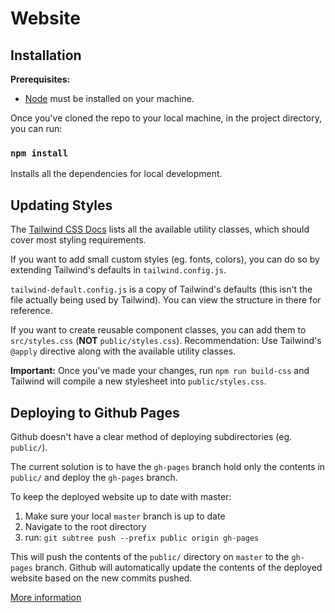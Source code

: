 # Website

## Installation

**Prerequisites:**

- [Node](https://www.nodejs.org) must be installed on your machine.

Once you've cloned the repo to your local machine, in the project directory, you
can run:

### `npm install`

Installs all the dependencies for local development.

## Updating Styles

The [Tailwind CSS Docs](https://www.tailwindcss.com/docs) lists all the
available utility classes, which should cover most styling requirements.

If you want to add small custom styles (eg. fonts, colors), you can do so
by extending Tailwind's defaults in `tailwind.config.js`.

`tailwind-default.config.js`
is a copy of Tailwind's defaults (this isn't the file actually being used by Tailwind).
You can view the structure in there for reference.

If you want to create reusable component classes, you can add them to
`src/styles.css` (**NOT** `public/styles.css`). Recommendation: Use
Tailwind's `@apply` directive along with the available utility classes.

**Important:**
Once you've made your changes, run `npm run build-css`
and Tailwind will compile a new stylesheet into
`public/styles.css`.

## Deploying to Github Pages

Github doesn't have a clear method of deploying subdirectories (eg. `public/`).

The current solution is to have the `gh-pages` branch hold only
the contents in `public/` and deploy the `gh-pages` branch.

To keep the deployed website up to date with master:

1. Make sure your local `master` branch is up to date
2. Navigate to the root directory
3. run: `git subtree push --prefix public origin gh-pages`

This will push the contents of the `public/` directory on `master` to the `gh-pages`
branch. Github will automatically update the contents of the deployed website
based on the new commits pushed.

[More information](https://stackoverflow.com/questions/36782467/set-subdirectory-as-website-root-on-github-pages)
